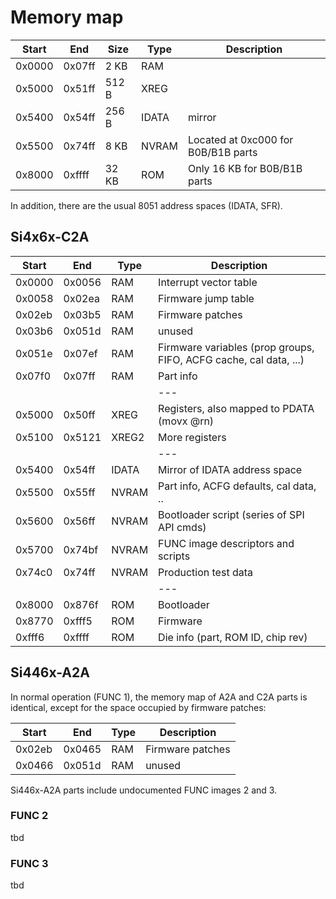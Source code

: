 # Memory map

| Start | End | Size | Type | Description |
| --- | --- | --- | --- | --- |
| 0x0000 | 0x07ff | 2 KB | RAM | |
| 0x5000 | 0x51ff | 512 B | XREG | |
| 0x5400 | 0x54ff | 256 B | IDATA | mirror |
| 0x5500 | 0x74ff | 8 KB | NVRAM | Located at 0xc000 for B0B/B1B parts |
| 0x8000 | 0xffff | 32 KB | ROM | Only 16 KB for B0B/B1B parts |

In addition, there are the usual 8051 address spaces (IDATA, SFR).

## Si4x6x-C2A

| Start | End | Type | Description |
| --- | --- | --- | --- |
| 0x0000 | 0x0056 | RAM | Interrupt vector table |
| 0x0058 | 0x02ea | RAM | Firmware jump table |
| 0x02eb | 0x03b5 | RAM | Firmware patches |
| 0x03b6 | 0x051d | RAM | unused |
| 0x051e | 0x07ef | RAM | Firmware variables (prop groups, FIFO, ACFG cache, cal data, ...) |
| 0x07f0 | 0x07ff | RAM | Part info |
| | | | --- |
| 0x5000 | 0x50ff | XREG | Registers, also mapped to PDATA (movx @rn) |
| 0x5100 | 0x5121 | XREG2 | More registers |
| | | | --- |
| 0x5400 | 0x54ff | IDATA | Mirror of IDATA address space |
| 0x5500 | 0x55ff | NVRAM | Part info, ACFG defaults, cal data, .. |
| 0x5600 | 0x56ff | NVRAM | Bootloader script (series of SPI API cmds) |
| 0x5700 | 0x74bf | NVRAM | FUNC image descriptors and scripts |
| 0x74c0 | 0x74ff | NVRAM | Production test data |
| | | | --- |
| 0x8000 | 0x876f | ROM | Bootloader |
| 0x8770 | 0xfff5 | ROM | Firmware |
| 0xfff6 | 0xffff | ROM | Die info (part, ROM ID, chip rev) |

## Si446x-A2A

In normal operation (FUNC 1), the memory map of A2A and C2A parts is identical, except for the space occupied by firmware patches:

| Start | End | Type | Description |
| --- | --- | --- | --- |
| 0x02eb | 0x0465 | RAM | Firmware patches |
| 0x0466 | 0x051d | RAM | unused |

Si446x-A2A parts include undocumented FUNC images 2 and 3.

### FUNC 2

tbd

### FUNC 3

tbd
